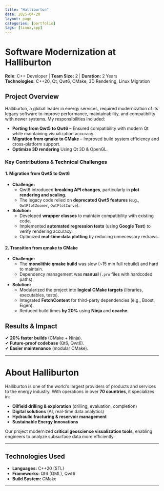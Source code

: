 ```yaml
---
title: "Halliburton"
date: 2025-04-20
layout: page
categories: [portfolio]
tags: [linux,cpp]
---
```


# **Software Modernization at Halliburton**

**Role:** C++ Developer | **Team Size:** 2 | **Duration:** 2 Years  
**Technologies:** C++20, Qt, Qwt6, CMake, 3D Rendering, Linux Migration  

## **Project Overview**  

Halliburton, a global leader in energy services, required modernization of its legacy software to improve performance, maintainability, and compatibility with newer systems. My responsibilities included:  
- **Porting from Qwt5 to Qwt6** – Ensured compatibility with modern Qt while maintaining visualization accuracy.  
- **Migration from qmake to CMake** – Improved build system efficiency and cross-platform support.  
- **Optimize 3D rendering** Using Qt 3D & OpenGL.  

### **Key Contributions & Technical Challenges**  

#### **1. Migration from Qwt5 to Qwt6**  
- **Challenge:**  
  - Qwt6 introduced **breaking API changes**, particularly in **plot rendering and scaling**.  
  - The legacy code relied on **deprecated Qwt5 features** (e.g., `QwtPlotZoomer`, `QwtPlotCurve`).  
- **Solution:**  
  - Developed **wrapper classes** to maintain compatibility with existing code.  
  - Implemented **automated regression tests** (using **Google Test**) to verify rendering accuracy.  
  - Optimized **real-time data plotting** by reducing unnecessary redraws.  

#### **2. Transition from qmake to CMake**  
- **Challenge:**  
  - The **monolithic qmake build** was slow (~15 min full rebuild) and hard to maintain.  
  - Dependency management was **manual** (`.pro` files with hardcoded paths).  
- **Solution:**  
  - Modularized the project into **logical CMake targets** (libraries, executables, tests).  
  - Integrated **FetchContent** for third-party dependencies (e.g., Boost, Eigen).  
  - Reduced build times **by 20%** using **Ninja** and **ccache**.  

## **Results & Impact**  
✔ **20% faster builds** (CMake + Ninja).  
✔ **Future-proof codebase** (Qt6, Qwt6).  
✔ **Easier maintenance** (modular CMake).  

---  

# **About Halliburton**  

Halliburton is one of the world's largest providers of products and services to the energy industry. With operations in over **70 countries**, it specializes in:

- **Oilfield drilling & exploration**  (drilling, evaluation, completion) 
- **Digital solutions** (AI, real-time data analytics)  
- **Hydraulic fracturing & reservoir management**  
- **Sustainable Energy Innovations**  

Our project modernized **critical geoscience visualization tools**, enabling engineers to analyze subsurface data more efficiently.  

---  

## **Technologies Used**  
- **Languages:** C++20 (STL)  
- **Frameworks:** Qt6 (QML), Qwt6  
- **Build System:** CMake  

---  
